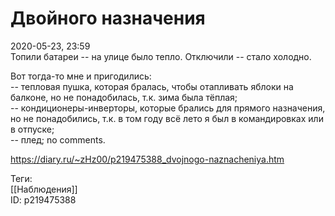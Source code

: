 Двойного назначения
====================

   
 2020-05-23, 23:59   
  Топили батареи -- на улице было тепло. Отключили -- стало холодно.   
   
 Вот тогда-то мне и пригодились:   
 -- тепловая пушка, которая бралась, чтобы отапливать яблоки на балконе, но не понадобилась, т.к. зима была тёплая;   
 -- кондиционеры-инверторы, которые брались для прямого назначения, но не понадобились, т.к. в том году всё лето я был в командировках или в отпуске;   
 -- плед; no comments.   
    
 <https://diary.ru/~zHz00/p219475388_dvojnogo-naznacheniya.htm>   
   
 Теги:   
 [[Наблюдения]]   
 ID: p219475388